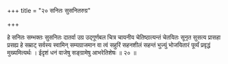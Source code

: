 +++
title = "२० सनितः सुसनितरुग्र"

+++

हे सनितः सम्भक्तः सुसनितः दातर्वा उग्र उद्गूर्णबल चित्र चायनीय चेतिष्ठात्यन्तं चेतयितः सूनृत सुसत्य प्रासहा प्रसह्य हे सम्राट् सर्वस्य स्वामिन् सम्यग्राजमान वा त्वं सहुरिं सहनशीलं सहन्तं भुज्युं भोजयितारं पूर्व्यं प्रवृद्धं मुख्यमित्यर्थः । ईदृशं धनं वाजेषु सङ्ग्रामेषु आभरेतिशेषः ॥ २० ॥